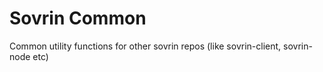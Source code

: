 # Sovrin Common
Common utility functions for other sovrin repos (like sovrin-client, sovrin-node etc)
